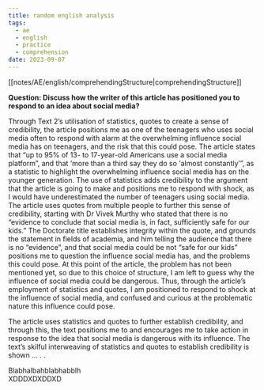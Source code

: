 ```yaml
---
title: random english analysis
tags:
  - ae
  - english
  - practice
  - comprehension
date: 2023-09-07
---
```

[[notes/AE/english/comprehendingStructure|comprehendingStructure]]

**Question: Discuss how the writer of this article has positioned you to respond to an idea about social media?**

Through Text 2’s utilisation of statistics, quotes to create a sense of credibility, the article positions me as one of the teenagers who uses social media often to respond with alarm at the overwhelming influence social media has on teenagers, and the risk that this could pose. The article states that “up to 95% of 13- to 17-year-old Americans use a social media platform”, and that ‘more than a third say they do so ‘almost constantly’”, as a statistic to highlight the overwhelming influence social media has on the younger generation. The use of statistics adds credibility to the argument that the article is going to make and positions me to respond with shock, as I would have underestimated the number of teenagers using social media. The article uses quotes from multiple people to further this sense of credibility, starting with Dr Vivek Murthy who stated that there is no “evidence to conclude that social media is, in fact, sufficiently safe for our kids.” The Doctorate title establishes integrity within the quote, and grounds the statement in fields of academia, and him telling the audience that there is no “evidence”, and that social media could be not “safe for our kids” positions me to question the influence social media has, and the problems this could pose. At this point of the article, the problem has not been mentioned yet, so due to this choice of structure, I am left to guess why the influence of social media could be dangerous. Thus, through the article’s employment of statistics and quotes, I am positioned to respond to shock at the influence of social media, and confused and curious at the problematic nature this influence could pose.

The article uses statistics and quotes to further establish credibility, and through this, the text positions me to and encourages me to take action in response to the idea that social media is dangerous with its influence. The text’s skilful interweaving of statistics and quotes to establish credibility is shown … . .

Blabhalbahblabhabblh  
XDDDXDXDDXD
